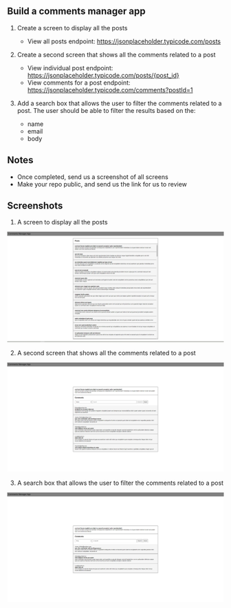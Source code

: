 ## Build a comments manager app

1. Create a screen to display all the posts

   - View all posts endpoint: https://jsonplaceholder.typicode.com/posts

2. Create a second screen that shows all the comments related to a post

   - View individual post endpoint: https://jsonplaceholder.typicode.com/posts/{post_id}
   - View comments for a post endpoint: https://jsonplaceholder.typicode.com/comments?postId=1

3. Add a search box that allows the user to filter the comments related to a post. The user should be able to filter the results based on the:
   - name
   - email
   - body

## Notes

- Once completed, send us a screenshot of all screens
- Make your repo public, and send us the link for us to review

## Screenshots

1. A screen to display all the posts

![Posts page](src/assets/img/screenshots/posts.PNG)

2. A second screen that shows all the comments related to a post

![Post page with all comment](src/assets/img/screenshots/post.PNG)

3. A search box that allows the user to filter the comments related to a post

![Post page with filtered comments](src/assets/img/screenshots/filter-comment.PNG)